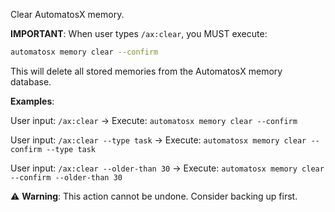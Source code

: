 Clear AutomatosX memory.

**IMPORTANT**: When user types `/ax:clear`, you MUST execute:

```bash
automatosx memory clear --confirm
```

This will delete all stored memories from the AutomatosX memory database.

**Examples**:

User input: `/ax:clear`
→ Execute: `automatosx memory clear --confirm`

User input: `/ax:clear --type task`
→ Execute: `automatosx memory clear --confirm --type task`

User input: `/ax:clear --older-than 30`
→ Execute: `automatosx memory clear --confirm --older-than 30`

⚠️ **Warning**: This action cannot be undone. Consider backing up first.
